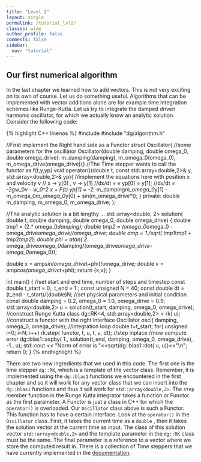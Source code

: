 ```yaml
---
title: "Level 2"
layout: single
permalink: /tutorial_lvl2/
classes: wide
author_profile: false
comments: false
sidebar:
  nav: "tutorial"
---
```

## Our first numerical algorithm
In the last chapter we learned how to add vectors. This is not very
exciting on its own of course. Let us do something useful. Algorithms that
can be implemented with vector additions alone are for example time integration
schemes like  Runge-Kutta. Let us try to integrate the
damped driven harmonic oscillator, for which we actually know an analytic solution.
Consider the following code:

{% highlight C++ linenos %}
#include <iostream>
#include "dg/algorithm.h"

//First implement the Right hand side as a Functor
struct Oscillator{
  //some parameters for the oscillator
  Oscillator(double damping, double omega_0, double omega_drive):
    m_damping(damping), m_omega_0(omega_0), m_omega_drive(omega_drive){}
  //The Time stepper wants to call the functor as f(t,y,yp)
  void operator()(double t, const std::array<double,2>& y, std::array<double,2>& yp){
    //implement the equations here with position x and velocity v
    // x -> y[0] , v -> y[1]
    //dx/dt = v
    yp[0] = y[1];
    //dv/dt = -2*g*w_0*v - w_0^2 x + F(t)
    yp[1] = -2.* m_damping*m_omega_0*y[1] - m_omega_0*m_omega_0*y[0] + sin(m_omega_drive*t);
  }
  private:
  double m_damping, m_omega_0, m_omega_drive;
};

//The analytic solution is a bit lengthy ...
std::array<double, 2> solution( double t, double damping, double omega_0, double omega_drive)
{
  double tmp1 = (2.* omega_0*damping);
  double tmp2 = (omega_0*omega_0 - omega_drive*omega_drive)/omega_drive;
  double amp = 1./sqrt( tmp1*tmp1 + tmp2*tmp2);
  double phi = atan( 2.* omega_drive*omega_0*damping/(omega_drive*omega_drive-omega_0*omega_0));

  double x = amp*sin(omega_drive*t+phi)/omega_drive;
  double v = amp*cos(omega_drive*t+phi);
  return {x,v};
}

int main()
{
  //set start and end time, number of steps and timestep
  const double t_start = 0., t_end = 1.;
  const unsigned N = 40;
  const double dt = (t_end - t_start)/(double)N;
  //set physical parameters and initial condition
  const double damping = 0.2, omega_0 = 1.0, omega_drive = 0.9;
  std::array<double,2> u = solution(t_start, damping, omega_0, omega_drive);
  //construct Runge Kutta class
  dg::RK<4, std::array<double,2> >  rk( u);
  //construct a functor with the right interface
  Oscillator osci( damping, omega_0, omega_drive);
  //integration loop
  double t=t_start;
  for( unsigned i=0; i<N; i++)
    rk.step( functor, t, u, t, u, dt); //step inplace
  //now compute error
  dg::blas1::axpby( 1., solution(t_end, damping, omega_0, omega_drive), -1., u);
  std::cout << "Norm of error is "<<sqrt(dg::blas1::dot( u, u))<<"\n";
  return 0;
}
{% endhighlight %}

There are two new ingredients that we used in this code. The first one is the
time stepper `dg::RK`, which is a template of the vector class. Remember, it
is implemented using the `dg::blas1` functions we encountered in the first
chapter and so it will work for any vector class that we can insert into
the `dg::blas1` functions and thus it will work for `std::array<double,2>`.
The `step` member function in the Runge Kutta
integrator takes a function or Functor as the first parameter. A Functor
is just a class in C++ for which the `operator()` is overloaded.
Our `Oscillator` class above is such a Functor.
This function has to have a certain interface. Look at the
`operator()` in the `Oscillator` class. First, it takes the current time as a
`double` , then it takes the solution vector at the current time as input.
The class of this solution vector `std::array<double,2>` and the template
parameter in the `dg::RK` class must be the same. The final parameter is
a reference to a vector where we store the computed result in.
There is a collection of Time steppers that we have currently implemented
in the [documentation](https://feltor-dev.github.io/doc/dg/html/group__time.html).
